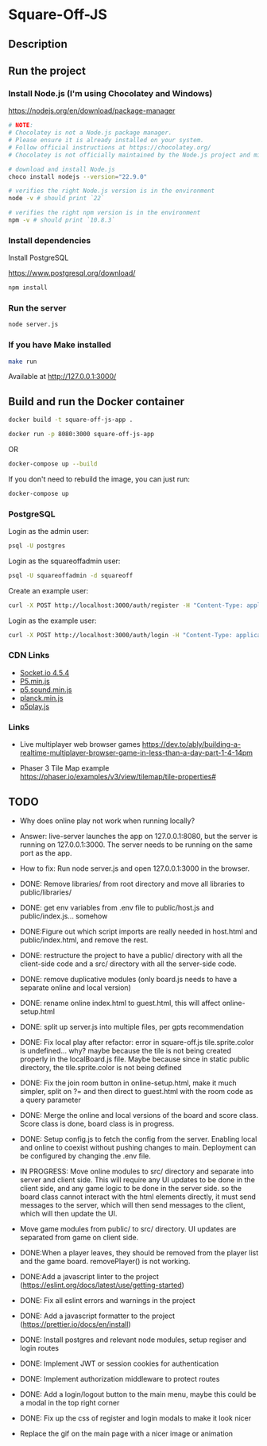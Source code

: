 # Square-Off-JS

## Description

## Run the project

### Install Node.js (I'm using Chocolatey and Windows)

https://nodejs.org/en/download/package-manager
```bash
# NOTE:
# Chocolatey is not a Node.js package manager.
# Please ensure it is already installed on your system.
# Follow official instructions at https://chocolatey.org/
# Chocolatey is not officially maintained by the Node.js project and might not support the v22.9.0 version of Node.js

# download and install Node.js
choco install nodejs --version="22.9.0"

# verifies the right Node.js version is in the environment
node -v # should print `22`

# verifies the right npm version is in the environment
npm -v # should print `10.8.3`
```

### Install dependencies

Install PostgreSQL

https://www.postgresql.org/download/

```bash
npm install
```

### Run the server

```bash
node server.js
```

### If you have Make installed

```bash
make run
```

Available at http://127.0.0.1:3000/

## Build and run the Docker container

```bash
docker build -t square-off-js-app .

docker run -p 8080:3000 square-off-js-app
```
OR

```bash
docker-compose up --build
```

If you don't need to rebuild the image, you can just run:

```bash
docker-compose up
```

### PostgreSQL

Login as the admin user:

```bash
psql -U postgres
```

Login as the squareoffadmin user:   

```bash
psql -U squareoffadmin -d squareoff
```

Create an example user:

```bash
curl -X POST http://localhost:3000/auth/register -H "Content-Type: application/json" -d "{\"username\": \"user123\", \"email\": \"user@example.com\", \"password\": \"mypassword\"}"
```

Login as the example user:

```bash
curl -X POST http://localhost:3000/auth/login -H "Content-Type: application/json" -d "{\"emailOrUsername\": \"user@example.com\", \"password\": \"mypassword\"}"
```

### CDN Links

- [Socket.io 4.5.4](https://cdn.socket.io/4.5.4/socket.io.min.js)
- [P5.min.js](https://cdn.jsdelivr.net/npm/p5@1/lib/p5.min.js)
- [p5.sound.min.js](https://cdn.jsdelivr.net/npm/p5@1/lib/addons/p5.sound.min.js)
- [planck.min.js](https://cdn.jsdelivr.net/npm/planck@latest/dist/planck.min.js)
- [p5play.js](https://p5play.org/v3/p5play.js)

### Links
- Live multiplayer web browser games https://dev.to/ably/building-a-realtime-multiplayer-browser-game-in-less-than-a-day-part-1-4-14pm

- Phaser 3 Tile Map example https://phaser.io/examples/v3/view/tilemap/tile-properties#

## TODO

- Why does online play not work when running locally?
- Answer: live-server launches the app on 127.0.0.1:8080, but the server is running on 127.0.0.1:3000. The server needs to be running on the same port as the app.
- How to fix: Run node server.js and open 127.0.0.1:3000 in the browser.

- DONE: Remove libraries/ from root directory and move all libraries to public/libraries/

- DONE: get env variables from .env file to public/host.js and public/index.js... somehow

- DONE:Figure out which script imports are really needed in host.html and public/index.html, and remove the rest.

- DONE: restructure the project to have a public/ directory with all the client-side code and a src/ directory with all the server-side code.

- DONE: remove duplicative modules (only board.js needs to have a separate online and local version)

- DONE: rename online index.html to guest.html, this will affect online-setup.html

- DONE: split up server.js into multiple files, per gpts recommendation

- DONE: Fix local play after refactor: error in square-off.js tile.sprite.color is undefined... why? maybe because the tile is not being created properly in the localBoard.js file. Maybe because since in static public directory, the tile.sprite.color is not being defined

- DONE: Fix the join room button in online-setup.html, make it much simpler, split on ?= and then direct to guest.html with the room code as a query parameter

- DONE: Merge the online and local versions of the board and score class. Score class is done, board class is in progress.

- DONE: Setup config.js to fetch the config from the server. Enabling local and online to coexist without pushing changes to main. Deployment can be configured by changing the .env file.

- IN PROGRESS: Move online modules to src/ directory and separate into server and client side. This will require any UI updates to be done in the client side, and any game logic to be done in the server side. so the board class cannot interact with the html elements directly, it must send messages to the server, which will then send messages to the client, which will then update the UI.

- Move game modules from public/ to src/ directory. UI updates are separated from game on client side.

- DONE:When a player leaves, they should be removed from the player list and the game board. removePlayer() is not working.

- DONE:Add a javascript linter to the project (https://eslint.org/docs/latest/use/getting-started)

- DONE: Fix all eslint errors and warnings in the project

- DONE: Add a javascript formatter to the project (https://prettier.io/docs/en/install)

- DONE: Install postgres and relevant node modules, setup regiser and login routes

- DONE: Implement JWT or session cookies for authentication

- DONE: Implement authorization middleware to protect routes

- DONE: Add a login/logout button to the main menu, maybe this could be a modal in the top right corner

- DONE: Fix up the css of register and login modals to make it look nicer

- Replace the gif on the main page with a nicer image or animation
